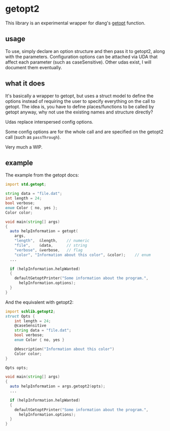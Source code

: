 # getopt2

This library is an experimental wrapper for dlang's [getopt](https://dlang.org/phobos/std_getopt.html) function.

## usage

To use, simply declare an option structure and then pass it to getopt2, along with the parameters. Configuration options can be attached via UDA that affect each parameter (such as caseSensitive). Other udas exist, I will document them eventually.

## what it does

It's basically a wrapper to getopt, but uses a struct model to define the options instead of requiring the user to specify everything on the call to getopt. The idea is, you have to define places/functions to be called by getopt anyway, why not use the existing names and structure directly?

Udas replace interspersed config options.

Some config options are for the whole call and are specified on the getopt2 call (such as `passThrough`).

Very much a WIP.

## example

The example from the getopt docs:

```d
import std.getopt;

string data = "file.dat";
int length = 24;
bool verbose;
enum Color { no, yes };
Color color;

void main(string[] args)
{
  auto helpInformation = getopt(
    args,
    "length",  &length,    // numeric
    "file",    &data,      // string
    "verbose", &verbose,   // flag
    "color", "Information about this color", &color);    // enum
  ...

  if (helpInformation.helpWanted)
  {
    defaultGetoptPrinter("Some information about the program.",
      helpInformation.options);
  }
}
```

And the equivalent with getopt2:

```d
import schlib.getopt2;
struct Opts {
    int length = 24;
    @caseSensitive
    string data = "file.dat";
    bool verbose;
    enum Color { no, yes }

    @description("Information about this color")
    Color color;
}

Opts opts;

void main(string[] args)
{
  auto helpInformation = args.getopt2(opts);
  ...

  if (helpInformation.helpWanted)
  {
    defaultGetoptPrinter("Some information about the program.",
      helpInformation.options);
  }
}
```
